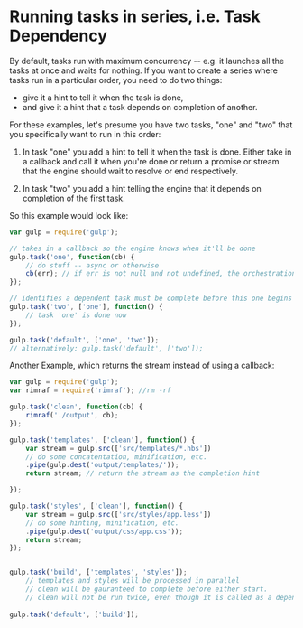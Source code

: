 # Running tasks in series, i.e. Task Dependency

By default, tasks run with maximum concurrency -- e.g. it launches all the tasks at once and waits for nothing.
If you want to create a series where tasks run in a particular order, you need to do two things:

- give it a hint to tell it when the task is done,
- and give it a hint that a task depends on completion of another.

For these examples, let's presume you have two tasks, "one" and "two" that you specifically want to run in this order:

1. In task "one" you add a hint to tell it when the task is done.  Either take in a callback and call it when you're
done or return a promise or stream that the engine should wait to resolve or end respectively.

2. In task "two" you add a hint telling the engine that it depends on completion of the first task.

So this example would look like:

```javascript
var gulp = require('gulp');

// takes in a callback so the engine knows when it'll be done
gulp.task('one', function(cb) {
    // do stuff -- async or otherwise
    cb(err); // if err is not null and not undefined, the orchestration will stop, and 'two' will not run
});

// identifies a dependent task must be complete before this one begins
gulp.task('two', ['one'], function() {
    // task 'one' is done now
});

gulp.task('default', ['one', 'two']);
// alternatively: gulp.task('default', ['two']);
```

Another Example, which returns the stream instead of using a callback:  

```javascript
var gulp = require('gulp');
var rimraf = require('rimraf'); //rm -rf 

gulp.task('clean', function(cb) {
    rimraf('./output', cb);
});

gulp.task('templates', ['clean'], function() {
    var stream = gulp.src(['src/templates/*.hbs'])
    // do some concatentation, minification, etc.
    .pipe(gulp.dest('output/templates/'));
    return stream; // return the stream as the completion hint

});

gulp.task('styles', ['clean'], function() {
    var stream = gulp.src(['src/styles/app.less'])
    // do some hinting, minification, etc.
    .pipe(gulp.dest('output/css/app.css'));
    return stream;
});


gulp.task('build', ['templates', 'styles']);
    // templates and styles will be processed in parallel
    // clean will be gauranteed to complete before either start.  
    // clean will not be run twice, even though it is called as a dependency twice.  
    
gulp.task('default', ['build']);
```

